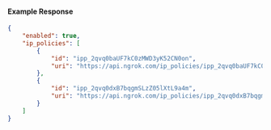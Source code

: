 <!-- Code generated for API Clients. DO NOT EDIT. -->

#### Example Response

```json
{
	"enabled": true,
	"ip_policies": [
		{
			"id": "ipp_2qvq0baUF7kC0zMWD3yK52CN0on",
			"uri": "https://api.ngrok.com/ip_policies/ipp_2qvq0baUF7kC0zMWD3yK52CN0on"
		},
		{
			"id": "ipp_2qvq0dxB7bqgmSLzZ05lXtL9a4m",
			"uri": "https://api.ngrok.com/ip_policies/ipp_2qvq0dxB7bqgmSLzZ05lXtL9a4m"
		}
	]
}
```
